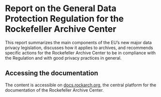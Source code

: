 # Report on the General Data Protection Regulation for the Rockefeller Archive Center
This report summarizes the main components of the EU’s new major data privacy legislation, discusses how it applies to archives, and recommends specific actions for the Rockefeller Archive Center to be in compliance with the Regulation and with good privacy practices in general.

## Accessing the documentation

The content is accessible on [docs.rockarch.org](https://docs.rockarch.org), the central platform for the documentation of the Rockefeller Archive Center.

